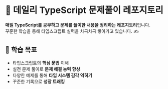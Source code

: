 # 📘 데일리 TypeScript 문제풀이 레포지토리

**매일 TypeScript를 공부하고 문제를 풀이한 내용을 정리하는 레포지토리**입니다.  
꾸준한 학습을 통해 타입스크립트 실력을 차곡차곡 쌓아가고 있습니다. ✍️

## 📅 학습 목표

- 타입스크립트의 **핵심 문법** 이해
- 실전 문제 풀이로 **문제 해결 능력 향상**
- 다양한 예제를 통해 **타입 시스템 감각 익히기**
- 꾸준한 기록으로 **성장 트래킹**
